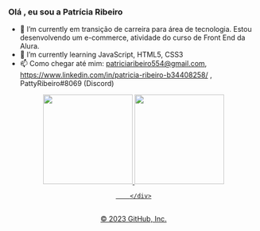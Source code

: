 ### Olá , eu sou a Patrícia Ribeiro 

- 🔭 I’m currently  em transição de carreira para área de tecnologia.  Estou desenvolvendo um e-commerce, atividade do curso de Front End da Alura.
- 🌱 I’m currently learning  JavaScript,  HTML5, CSS3
- 📫 Como chegar até mim:  patriciaribeiro554@gmail.com,  https://www.linkedin.com/in/patricia-ribeiro-b34408258/ , PattyRibeiro#8069  (Discord)

<div align="center">
		<a href="https://github.com/patribeiro">
		<img height="180em" src="https://github-readme-stats.vercel.app/api?username=patribeiro&show_icons=true&theme=dracula&include_all_commits=true&count_private=true"/>
		<img height="180em" src="https://github-readme-stats.vercel.app/api/top-langs/?username=patribeiro&layout=compact&langs_count=7&theme=dracula"/>
    
   
		</div>
##
         
          
© 2023 GitHub, Inc.
